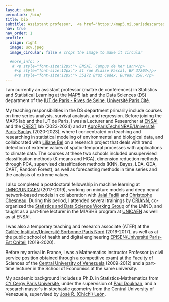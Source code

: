 ```yaml
---
layout: about
permalink: /bio/
title: bio
subtitle: Assistant professor,  <a href='https://map5.mi.parisdescartes.fr'>MAP5</a> | <a href='https://iutparis-seine.u-paris.fr'>IUT de Paris</a> | <a href='https://u-paris.fr'>Université Paris Cité</a>.
nav: true
nav_order: 1
profile:
  align: right
  image: ucv.jpeg
  image_circular: false # crops the image to make it circular

  #more_info: >
   # <p style="font-size:12px;"> ENSAI, Campus de Ker Lann</p>
    #<p style="font-size:12px;"> 51 rue Blaise Pascal, BP 37203</p>
    #<p style="font-size:12px;"> 35172 Bruz Cedex. Bureau 258.</p>
---
```


I am currently an assistant professor (maître de conférences) in Statistics and Statistical Learning at the <a href='https://map5.mi.parisdescartes.fr'>MAP5</a> lab and the Data Sciences (DS) department of the <a href='https://iutparis-seine.u-paris.fr'>IUT de Paris - Rives de Seine</a>,  <a href='https://u-paris.fr'>Université Paris Cité</a>.

My teaching responsibilities in the DS department primarily include courses on time series analysis, survival analysis, and regression. Before joining the MAP5 lab and the IUT de Paris, I was a Lecturer and Researcher at <a href='https://ensai.fr'>ENSAI</a> and the <a href='https://crest.science'>CREST</a> lab (2023-2024) and at <a href='https://mia-ps.inrae.fr'>AgroParisTech/INRAE/Université Paris-Saclay</a> (2020-2023), where I concentrated on teaching and researching in statistical modeling of environmental and biological data, and collaborated with <a href='https://mia-ps.inrae.fr/liliane-bel'>Liliane Bel</a> on a research project that deals with trend detection of extreme values of spatio-temporal processes with applications to climate data. The courses at these two schools included unsupervised classification methods (K-means and HCA), dimension reduction methods through PCA, supervised classification methods (KNN, Bayes, LDA, QDA, CART, Random Forest), as well as forecasting methods in time series and the analysis of extreme values.

I also completed a postdoctoral fellowship in machine learning at <a href='https://www.lmno.cnrs.fr'>LMNO/UNICAEN</a> (2017-2019), working on mixture models and deep neural network-based models in collaboration with <a href='https://fadili.users.greyc.fr'>Jalal Fadili</a> and <a href='https://chesneau.users.lmno.cnrs.fr'> Christophe Chesneau</a>. During this period, I attended several trainings by <a href='https://www.criann.fr'>CRIANN</a>, co-organized the <a href='https://www.lmno.cnrs.fr/seminaires/statprobasdonnees'>Statistics and Data Science Working Group</a> of the LMNO, and taught as a part-time lecturer in the MIASHS program at <a href='https://www.unicaen.fr'>UNICAEN</a> as well as at ENSAI.

I was also a temporary teaching and research associate (ATER) at the <a href='https://galilee.univ-paris13.fr'>Galilée Institute/Université Sorbonne Paris Nord</a> (2016-2017), as well as at the public school of health and digital engineering <a href='https://episen.u-pec.fr'>EPISEN/Université Paris-Est Créteil</a> (2019-2020). 

Before my arrival in France, I was a Mathematics Instructor Professor (a civil service position obtained through a competitive exam) at the Faculty of Sciences of the <a href='http://www.ucv.ve'>Central University of Venezuela</a> (2009-2012) and a part-time lecturer in the School of Economics at the same university.

My academic background includes a Ph.D. in Statistics-Mathematics from <a href='https://www.cyu.fr'>CY Cergy Paris Université</a>, under the supervision of <a href='https://doukhan.perso.cyu.fr'>Paul Doukhan</a>, and a research master's in stochastic geometry from the Central University of Venezuela, supervised by <a href='https://scholar.google.com/citations?user=9pjGAFoAAAAJ&hl=fr'>José R. (Chichi) León</a>.
